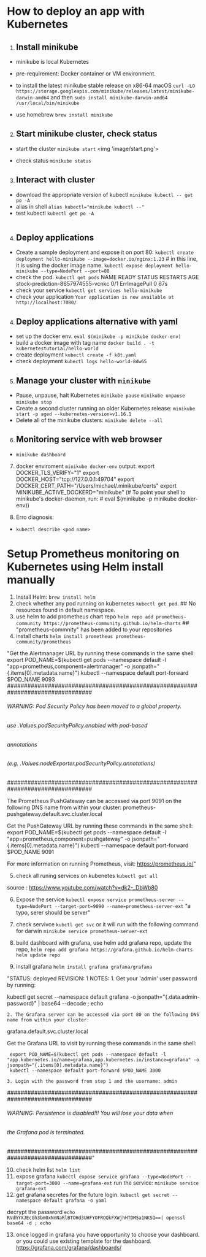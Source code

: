 # How to deploy an app with Kubernetes
1. ## Install minikube
* minikube is local Kubernetes
* pre-requirement: Docker container or VM environment.
* to install the latest minikube stable release on x86-64 macOS
`curl -LO https://storage.googleapis.com/minikube/releases/latest/minikube-darwin-amd64`
and then
`sudo install minikube-darwin-amd64 /usr/local/bin/minikube`

* use homebrew `brew install minikube`

2. ## Start minikube cluster, check status
* start the cluster `minikube start`
<img 'image/start.png'>

* check status `minikube status`

3. ## Interact with cluster
* download the appropriate version of kubectl
`minikube kubectl -- get po -A`
* alias in shell
`alias kubectl="minikube kubectl --"`
* test kubectl
`kubectl get po -A`
<img>

4. ## Deploy applications
* Create a sample deployment and expose it on port 80:
`kubectl create deployment hello-minikube --image=docker.io/nginx:1.23` # in this line, it is using the docker image name.
`kubectl expose deployment hello-minikube --type=NodePort --port=80`
* check the pod.
`kubectl get pods`
NAME                                READY   STATUS         RESTARTS   AGE
stock-prediction-8657974555-vcnkc   0/1     ErrImagePull   0          67s
* check your service
`kubectl get services hello-minikube`
* check your application
`Your application is now available at http://localhost:7080/`

4. ## Deploy applications alternative with yaml
* set up the docker env. `eval $(minikube -p minikube docker-env)`
* build a docker image with tag name `docker build . -t kubernetestutorial/hello-world` 
* create deployment `kubectl create -f k8t.yaml`
* check deployment `kubectl logs hello-world-8dw65`


5. ## Manage your cluster with `minikube`
* Pause, unpause, halt Kubernetes
`minikube pause` `minikube unpause` `minikube stop`
* Create a second cluster running an older Kubernetes release:
`minikube start -p aged --kubernetes-version=v1.16.1`
* Delete all of the minikube clusters:
`minikube delete --all`

6. ## Monitoring service with web browser
* `minikube dashboard`

7. docker enviroment
`minikube docker-env`
output:
export DOCKER_TLS_VERIFY="1"
export DOCKER_HOST="tcp://127.0.0.1:49704"
export DOCKER_CERT_PATH="/Users/michael/.minikube/certs"
export MINIKUBE_ACTIVE_DOCKERD="minikube"
(# To point your shell to minikube's docker-daemon, run: # eval $(minikube -p minikube docker-env))

8. Erro diagnosis:

* `kubectl describe <pod name>`

# Setup Prometheus monitoring on Kubernetes using Helm install manually

1. Install Helm: `brew install helm`
2. check whether any pod running on kubernetes `kubectl get pod`.  ## No resources found in default namespace.
3. use helm to add prometheus chart repo `helm repo add prometheus-community https://prometheus-community.github.io/helm-charts`  ## "prometheus-commnity" has been added to your repositories
4. install charts `helm install prometheus prometheus-community/prometheus`

"Get the Alertmanager URL by running these commands in the same shell:
  export POD_NAME=$(kubectl get pods --namespace default -l "app=prometheus,component=alertmanager" -o jsonpath="{.items[0].metadata.name}")
  kubectl --namespace default port-forward $POD_NAME 9093
#################################################################################
######   WARNING: Pod Security Policy has been moved to a global property.  #####
######            use .Values.podSecurityPolicy.enabled with pod-based      #####
######            annotations                                               #####
######            (e.g. .Values.nodeExporter.podSecurityPolicy.annotations) #####
#################################################################################


The Prometheus PushGateway can be accessed via port 9091 on the following DNS name from within your cluster:
prometheus-pushgateway.default.svc.cluster.local


Get the PushGateway URL by running these commands in the same shell:
  export POD_NAME=$(kubectl get pods --namespace default -l "app=prometheus,component=pushgateway" -o jsonpath="{.items[0].metadata.name}")
  kubectl --namespace default port-forward $POD_NAME 9091

For more information on running Prometheus, visit:
https://prometheus.io/"

5. check all runing services on kubenetes
`kubectl get all`

source : https://www.youtube.com/watch?v=dk2-_DbWb80

6. Expose the service 
`kubectl expose service prometheus-server --type=NodePort --target-port=9090 --name=prometheus-server-ext` "a typo, serer should be server"

7. check servivce
`kubctl get svc`
or it will run with the following command for darwin
`minikube service prometheus-server-ext` 

8. build dashboard with grafana, use helm add grafana repo, update the repo, 
`helm repo add grafana https://grafana.github.io/helm-charts`
`helm update repo`
9. install grafana
`helm install grafana grafana/grafana`

"STATUS: deployed
REVISION: 1
NOTES:
    1. Get your 'admin' user password by running:

   kubectl get secret --namespace default grafana -o jsonpath="{.data.admin-password}" | base64 --decode ; echo

    2. The Grafana server can be accessed via port 80 on the following DNS name from within your cluster:

   grafana.default.svc.cluster.local

   Get the Grafana URL to visit by running these commands in the same shell:

     export POD_NAME=$(kubectl get pods --namespace default -l "app.kubernetes.io/name=grafana,app.kubernetes.io/instance=grafana" -o jsonpath="{.items[0].metadata.name}")
     kubectl --namespace default port-forward $POD_NAME 3000

    3. Login with the password from step 1 and the username: admin
#################################################################################
######   WARNING: Persistence is disabled!!! You will lose your data when   #####
######            the Grafana pod is terminated.                            #####
#################################################################################"

10. check helm list
`helm list`
11. expose grafana
`kubectl expose service grafana --type=NodePort --target-port=3000 --name=grafana-ext`
run the service:
`minikube service grafana-ext` 
12. get grafana secretes for the future login.
`kubectl get secret --namespace default grafana -o yaml`

decrypt the password
`echo RVdhYXJEcGh3bm0xNnNaRlBTOHd3UHFYOFROQkFXWjhHTDM5a1NKSQ==| openssl base64 -d ; echo`

13. once logged in grafana you have opportunity to choose your dashboard. or you could use existing template for the dashboard. 
https://grafana.com/grafana/dashboards/
